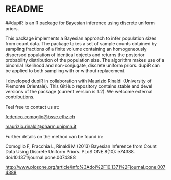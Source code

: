README
======

##dupiR is an R package for Bayesian inference using discrete uniform priors. 

This package implements a Bayesian approach to infer population sizes from count data. The package takes a set of sample counts obtained by sampling fractions of a finite volume containing an homogeneously dispersed population of identical objects and returns the posterior probability distribution of the population size. The algorithm makes use of a binomial likelihood and non-conjugate, discrete uniform priors. dupiR can be applied to both sampling with or without replacement.

I developed dupiR in collaboration with Maurizio Rinaldi (University of Piemonte Orientale). This GitHub repository contains stable and devel versions of the package (current version is 1.2). We welcome external contributions.

Feel free to contact us at:

<federico.comoglio@bsse.ethz.ch>

<maurizio.rinaldi@pharm.unipmn.it>

Further details on the method can be found in:

Comoglio F, Fracchia L, Rinaldi M (2013) Bayesian Inference from Count Data Using Discrete Uniform Priors. PLoS ONE 8(10): e74388. doi:10.1371/journal.pone.0074388

http://www.plosone.org/article/info%3Adoi%2F10.1371%2Fjournal.pone.0074388